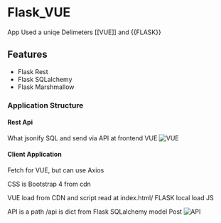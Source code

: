 # Flask_VUE

App Used a uniqe Delimeters [[VUE]] and {{FLASK}} 

## Features
* Flask Rest
* Flask SQLalchemy
* Flask Marshmallow

### Application Structure

#### Rest Api

What jsonify SQL and send via API at frontend VUE
![VUE](https://user-images.githubusercontent.com/29804069/111898146-fef86400-8a45-11eb-87b3-001912d1211b.png)

#### Client Application

Fetch for VUE, but can use Axios

CSS is Bootstrap 4 from cdn

VUE load from CDN and script read at index.html/ FLASK local load JS

API is a path /api is dict from Flask SQLalchemy model Post
![API](https://user-images.githubusercontent.com/29804069/111898150-061f7200-8a46-11eb-82d0-9dc8b1a90c73.png)




